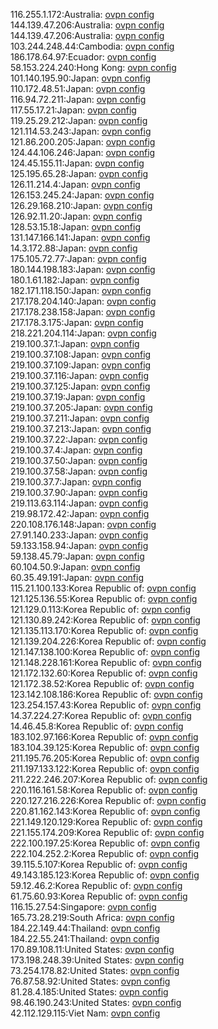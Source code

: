 116.255.1.172:Australia: [ovpn config](vpn/116_255_1_172.ovpn)  
144.139.47.206:Australia: [ovpn config](vpn/144_139_47_206.ovpn)  
144.139.47.206:Australia: [ovpn config](vpn/144_139_47_206.ovpn)  
103.244.248.44:Cambodia: [ovpn config](vpn/103_244_248_44.ovpn)  
186.178.64.97:Ecuador: [ovpn config](vpn/186_178_64_97.ovpn)  
58.153.224.240:Hong Kong: [ovpn config](vpn/58_153_224_240.ovpn)  
101.140.195.90:Japan: [ovpn config](vpn/101_140_195_90.ovpn)  
110.172.48.51:Japan: [ovpn config](vpn/110_172_48_51.ovpn)  
116.94.72.211:Japan: [ovpn config](vpn/116_94_72_211.ovpn)  
117.55.17.21:Japan: [ovpn config](vpn/117_55_17_21.ovpn)  
119.25.29.212:Japan: [ovpn config](vpn/119_25_29_212.ovpn)  
121.114.53.243:Japan: [ovpn config](vpn/121_114_53_243.ovpn)  
121.86.200.205:Japan: [ovpn config](vpn/121_86_200_205.ovpn)  
124.44.106.246:Japan: [ovpn config](vpn/124_44_106_246.ovpn)  
124.45.155.11:Japan: [ovpn config](vpn/124_45_155_11.ovpn)  
125.195.65.28:Japan: [ovpn config](vpn/125_195_65_28.ovpn)  
126.11.214.4:Japan: [ovpn config](vpn/126_11_214_4.ovpn)  
126.153.245.24:Japan: [ovpn config](vpn/126_153_245_24.ovpn)  
126.29.168.210:Japan: [ovpn config](vpn/126_29_168_210.ovpn)  
126.92.11.20:Japan: [ovpn config](vpn/126_92_11_20.ovpn)  
128.53.15.18:Japan: [ovpn config](vpn/128_53_15_18.ovpn)  
131.147.166.141:Japan: [ovpn config](vpn/131_147_166_141.ovpn)  
14.3.172.88:Japan: [ovpn config](vpn/14_3_172_88.ovpn)  
175.105.72.77:Japan: [ovpn config](vpn/175_105_72_77.ovpn)  
180.144.198.183:Japan: [ovpn config](vpn/180_144_198_183.ovpn)  
180.1.61.182:Japan: [ovpn config](vpn/180_1_61_182.ovpn)  
182.171.118.150:Japan: [ovpn config](vpn/182_171_118_150.ovpn)  
217.178.204.140:Japan: [ovpn config](vpn/217_178_204_140.ovpn)  
217.178.238.158:Japan: [ovpn config](vpn/217_178_238_158.ovpn)  
217.178.3.175:Japan: [ovpn config](vpn/217_178_3_175.ovpn)  
218.221.204.114:Japan: [ovpn config](vpn/218_221_204_114.ovpn)  
219.100.37.1:Japan: [ovpn config](vpn/219_100_37_1.ovpn)  
219.100.37.108:Japan: [ovpn config](vpn/219_100_37_108.ovpn)  
219.100.37.109:Japan: [ovpn config](vpn/219_100_37_109.ovpn)  
219.100.37.116:Japan: [ovpn config](vpn/219_100_37_116.ovpn)  
219.100.37.125:Japan: [ovpn config](vpn/219_100_37_125.ovpn)  
219.100.37.19:Japan: [ovpn config](vpn/219_100_37_19.ovpn)  
219.100.37.205:Japan: [ovpn config](vpn/219_100_37_205.ovpn)  
219.100.37.211:Japan: [ovpn config](vpn/219_100_37_211.ovpn)  
219.100.37.213:Japan: [ovpn config](vpn/219_100_37_213.ovpn)  
219.100.37.22:Japan: [ovpn config](vpn/219_100_37_22.ovpn)  
219.100.37.4:Japan: [ovpn config](vpn/219_100_37_4.ovpn)  
219.100.37.50:Japan: [ovpn config](vpn/219_100_37_50.ovpn)  
219.100.37.58:Japan: [ovpn config](vpn/219_100_37_58.ovpn)  
219.100.37.7:Japan: [ovpn config](vpn/219_100_37_7.ovpn)  
219.100.37.90:Japan: [ovpn config](vpn/219_100_37_90.ovpn)  
219.113.63.114:Japan: [ovpn config](vpn/219_113_63_114.ovpn)  
219.98.172.42:Japan: [ovpn config](vpn/219_98_172_42.ovpn)  
220.108.176.148:Japan: [ovpn config](vpn/220_108_176_148.ovpn)  
27.91.140.233:Japan: [ovpn config](vpn/27_91_140_233.ovpn)  
59.133.158.94:Japan: [ovpn config](vpn/59_133_158_94.ovpn)  
59.138.45.79:Japan: [ovpn config](vpn/59_138_45_79.ovpn)  
60.104.50.9:Japan: [ovpn config](vpn/60_104_50_9.ovpn)  
60.35.49.191:Japan: [ovpn config](vpn/60_35_49_191.ovpn)  
115.21.100.133:Korea Republic of: [ovpn config](vpn/115_21_100_133.ovpn)  
121.125.136.55:Korea Republic of: [ovpn config](vpn/121_125_136_55.ovpn)  
121.129.0.113:Korea Republic of: [ovpn config](vpn/121_129_0_113.ovpn)  
121.130.89.242:Korea Republic of: [ovpn config](vpn/121_130_89_242.ovpn)  
121.135.113.170:Korea Republic of: [ovpn config](vpn/121_135_113_170.ovpn)  
121.139.204.226:Korea Republic of: [ovpn config](vpn/121_139_204_226.ovpn)  
121.147.138.100:Korea Republic of: [ovpn config](vpn/121_147_138_100.ovpn)  
121.148.228.161:Korea Republic of: [ovpn config](vpn/121_148_228_161.ovpn)  
121.172.132.60:Korea Republic of: [ovpn config](vpn/121_172_132_60.ovpn)  
121.172.38.52:Korea Republic of: [ovpn config](vpn/121_172_38_52.ovpn)  
123.142.108.186:Korea Republic of: [ovpn config](vpn/123_142_108_186.ovpn)  
123.254.157.43:Korea Republic of: [ovpn config](vpn/123_254_157_43.ovpn)  
14.37.224.27:Korea Republic of: [ovpn config](vpn/14_37_224_27.ovpn)  
14.46.45.8:Korea Republic of: [ovpn config](vpn/14_46_45_8.ovpn)  
183.102.97.166:Korea Republic of: [ovpn config](vpn/183_102_97_166.ovpn)  
183.104.39.125:Korea Republic of: [ovpn config](vpn/183_104_39_125.ovpn)  
211.195.76.205:Korea Republic of: [ovpn config](vpn/211_195_76_205.ovpn)  
211.197.133.122:Korea Republic of: [ovpn config](vpn/211_197_133_122.ovpn)  
211.222.246.207:Korea Republic of: [ovpn config](vpn/211_222_246_207.ovpn)  
220.116.161.58:Korea Republic of: [ovpn config](vpn/220_116_161_58.ovpn)  
220.127.216.226:Korea Republic of: [ovpn config](vpn/220_127_216_226.ovpn)  
220.81.162.143:Korea Republic of: [ovpn config](vpn/220_81_162_143.ovpn)  
221.149.120.129:Korea Republic of: [ovpn config](vpn/221_149_120_129.ovpn)  
221.155.174.209:Korea Republic of: [ovpn config](vpn/221_155_174_209.ovpn)  
222.100.197.25:Korea Republic of: [ovpn config](vpn/222_100_197_25.ovpn)  
222.104.252.2:Korea Republic of: [ovpn config](vpn/222_104_252_2.ovpn)  
39.115.5.107:Korea Republic of: [ovpn config](vpn/39_115_5_107.ovpn)  
49.143.185.123:Korea Republic of: [ovpn config](vpn/49_143_185_123.ovpn)  
59.12.46.2:Korea Republic of: [ovpn config](vpn/59_12_46_2.ovpn)  
61.75.60.93:Korea Republic of: [ovpn config](vpn/61_75_60_93.ovpn)  
116.15.27.54:Singapore: [ovpn config](vpn/116_15_27_54.ovpn)  
165.73.28.219:South Africa: [ovpn config](vpn/165_73_28_219.ovpn)  
184.22.149.44:Thailand: [ovpn config](vpn/184_22_149_44.ovpn)  
184.22.55.241:Thailand: [ovpn config](vpn/184_22_55_241.ovpn)  
170.89.108.11:United States: [ovpn config](vpn/170_89_108_11.ovpn)  
173.198.248.39:United States: [ovpn config](vpn/173_198_248_39.ovpn)  
73.254.178.82:United States: [ovpn config](vpn/73_254_178_82.ovpn)  
76.87.58.92:United States: [ovpn config](vpn/76_87_58_92.ovpn)  
81.28.4.185:United States: [ovpn config](vpn/81_28_4_185.ovpn)  
98.46.190.243:United States: [ovpn config](vpn/98_46_190_243.ovpn)  
42.112.129.115:Viet Nam: [ovpn config](vpn/42_112_129_115.ovpn)  
